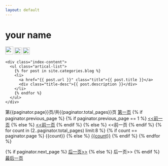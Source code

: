 ```yaml
---
layout: default
---
```


<body>
  <div class="index-wrapper">
    <div class="aside">
      <div class="info-card">
        <h1>your name</h1>
        <a href="#" target="_blank"><img src="http://www.weibo.com/favicon.ico" alt="" width="25"/></a>
        <a href="#" target="_blank"><img src="http://www.douban.com/favicon.ico" alt="" width="22"/></a>
        <a href="#" target="_blank"><img src="http://d36xtkk24g8jdx.cloudfront.net/bluebar/00c6602/images/ico/favicon.ico" alt="" width="22"/></a>
      </div>
      <div id="particles-js"></div>
    </div>

    <div class="index-content">
      <ul class="artical-list">
        {% for post in site.categories.blog %}
        <li>
          <a href="{{ post.url }}" class="title">{{ post.title }}</a>
          <div class="title-desc">{{ post.description }}</div>
        </li>
        {% endfor %}
      </ul>
    </div>
  </div>

<div id="pagination"> 
<div class="pagenavi"> 
<span class="page_number">第{{paginator.page}}页/共{{paginator.total_pages}}页</span> 
<a href="/">第一页</a> 
{% if paginator.previous_page %} 
{% if paginator.previous_page == 1 %} 
<a href="/" class="current"><<前一页</a> 
{% else %} 
<a href="/page{{paginator.previous_page}}"><<前一页</a> 
{% endif %} 
{% else %} 
<span><<前一页</span> 
{% endif %} 
{% for count in (2..paginator.total_pages) limit:8 %} 
{% if count == paginator.page %} 
<span class="current-page">{{count}}</span> 
{% else %} 
<a href="/page{{count}}">{{count}}</a> 
{% endif %} 
{% endfor %} 

{% if paginator.next_page %} 
<a href="/page{{paginator.next_page}}">后一页>></a> 
{% else %} 
<span>后一页>></span> 
{% endif %} 
<a href="/page{{paginator.total_pages}}">最后一页</a> 
</div> 
</div>
  
</body>
